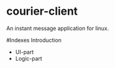 # courier-client
An instant message application for linux. 

#Indexes Introduction
- UI-part
- Logic-part

